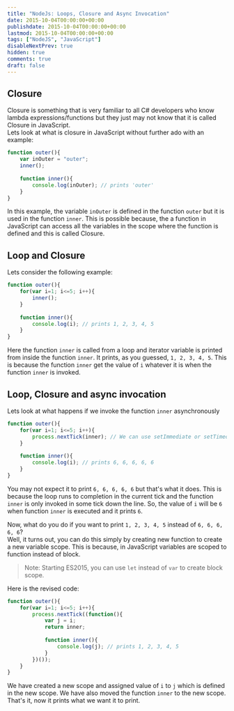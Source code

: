 ```yaml
---
title: "NodeJs: Loops, Closure and Async Invocation"
date: 2015-10-04T00:00:00+00:00
publishdate: 2015-10-04T00:00:00+00:00
lastmod: 2015-10-04T00:00:00+00:00
tags: ["NodeJS", "JavaScript"]
disableNextPrev: true
hidden: true
comments: true
draft: false
---
```


## Closure
Closure is something that is very familiar to all C# developers who know lambda expressions/functions but they just may not know that it is called Closure in JavaScript.  
Lets look at what is closure in JavaScript without further ado with an example:

```js
function outer(){
	var inOuter = "outer";
	inner();
	
	function inner(){
		console.log(inOuter); // prints 'outer'
	}
}
```

In this example, the variable `inOuter` is defined in the function `outer` but it is used in the function `inner`. This is possible because, the a function in JavaScript can access all the variables in the scope where the function is defined and this is called Closure.

## Loop and Closure
Lets consider the following example:

```js
function outer(){
	for(var i=1; i<=5; i++){
		inner();
	}
	
	function inner(){
		console.log(i); // prints 1, 2, 3, 4, 5
	}
}
```

Here the function `inner` is called from a loop and iterator variable is printed from inside the function `inner`. It prints, as you guessed, `1, 2, 3, 4, 5`.
This is because the function `inner` get the value of `i` whatever it is when the function `inner` is invoked.

## Loop, Closure and async invocation
Lets look at what happens if we invoke the function `inner` asynchronously

```js
function outer(){
	for(var i=1; i<=5; i++){
		process.nextTick(inner); // We can use setImmediate or setTimeout in browser environment to get similar effect
	}
	
	function inner(){
		console.log(i); // prints 6, 6, 6, 6, 6
	}
}
```

You may not expect it to print `6, 6, 6, 6, 6` but that's what it does. This is because the loop runs to completion in the current tick and the function `inner` is only invoked in some tick down the line.
So, the value of `i` will be `6` when function `inner` is executed and it prints `6`.

Now, what do you do if you want to print `1, 2, 3, 4, 5`  instead of `6, 6, 6, 6, 6`?  
Well, it turns out, you can do this simply by creating new function to create a new variable scope. This is because, in JavaScript variables are scoped to function instead of block.

>Note: Starting ES2015, you can use `let` instead of `var` to create block scope.

Here is the revised code:

```js
function outer(){
	for(var i=1; i<=5; i++){
		process.nextTick((function(){
			var j = i;
			return inner;		
	
			function inner(){
				console.log(j); // prints 1, 2, 3, 4, 5
			}
		})());
	}
}
```

We have created a new scope and assigned value of `i` to `j` which is defined in the new scope. We have also moved the function `inner` to the new scope.  
That's it, now it prints what we want it to print.